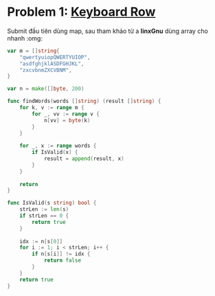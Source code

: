 # Problem 1: [Keyboard Row](https://leetcode.com/problems/keyboard-row/description/)

Submit đầu tiên dùng map, sau tham khảo từ a **linxGnu** dùng array cho nhanh :omg:

```go
var m = []string{
	"qwertyuiopQWERTYUIOP",
	"asdfghjklASDFGHJKL",
	"zxcvbnmZXCVBNM",
}

var n = make([]byte, 200)

func findWords(words []string) (result []string) {
    for k, v := range m {
		for _, vv := range v {
			n[vv] = byte(k)
		}
	}
	
	for _, x := range words {
		if IsValid(x) {
			result = append(result, x)
		}
	}
    
    return
}

func IsValid(s string) bool {
	strLen := len(s)
	if strLen == 0 {
		return true
	}
	
	idx := n[s[0]]
	for i := 1; i < strLen; i++ {
		if n[s[i]] != idx {
			return false
		}
	}
	return true
}
```
